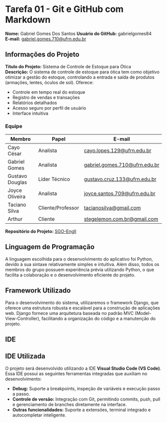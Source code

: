 # Tarefa 01 - Git e GitHub com Markdown

**Nome:** Gabriel Gomes Dos Santos 
**Usuário do GitHub:** gabrielgomes84  
**E-mail:** gabriel.gomes.710@ufrn.edu.br


## Informações do Projeto

**Título do Projeto:** Sistema de Controle de Estoque para Ótica  
**Descrição:** O sistema de controle de estoque para ótica tem como objetivo otimizar a gestão do estoque, controlando a entrada e saída de produtos (armações, lentes, óculos de sol). Oferece:

- Controle em tempo real do estoque  
- Registro de vendas e transações  
- Relatórios detalhados  
- Acesso seguro por perfil de usuário  
- Interface intuitiva  

### **Equipe**  

| Membro          | Papel            | E-mail                          |
|----------------|----------------|--------------------------------|
| Cayo César     | Analista        | cayo.lopes.129@ufrn.edu.br    |
| Gabriel Gomes  | Analista        | gabriel.gomes.710@ufrn.edu.br |
| Gustavo Douglas | Líder Técnico  | gustavo.cruz.133@ufrn.edu.br  |
| Joyce Oliveira | Analista        | joyce.santos.709@ufrn.edu.br  |
| Taciano Silva  | Cliente/Professor | tacianosilva@gmail.com        |
| Arthur         | Cliente         | stegelemon.com.br@gmail.com   |

**Repositório do Projeto:** [SGO-EngII](https://github.com/Joyce8900/SGO-EngII)


## **Linguagem de Programação**
A linguagem escolhida para o desenvolvimento do aplicativo foi Python, devido à sua sintaxe relativamente simples e intuitiva. Além disso, todos os membros do grupo possuem experiência prévia utilizando Python, o que facilita a colaboração e o desenvolvimento eficiente do projeto.

## **Framework Utilizado**
Para o desenvolvimento do sistema, utilizaremos o framework Django, que oferece uma estrutura robusta e escalável para a construção de aplicações web. Django fornece uma arquitetura baseada no padrão MVC (Model-View-Controller), facilitando a organização do código e a manutenção do projeto.

## **IDE**
## IDE Utilizada

O projeto será desenvolvido utilizando a IDE **Visual Studio Code (VS Code)**.  
Essa IDE possui as seguintes ferramentas integradas que auxiliam no desenvolvimento:  

- **Debug:** Suporte a breakpoints, inspeção de variáveis e execução passo a passo.  
- **Controle de versão:** Integração com Git, permitindo commits, push, pull e gerenciamento de branches diretamente na interface.  
- **Outras funcionalidades:** Suporte a extensões, terminal integrado e autocompletar inteligente.  
